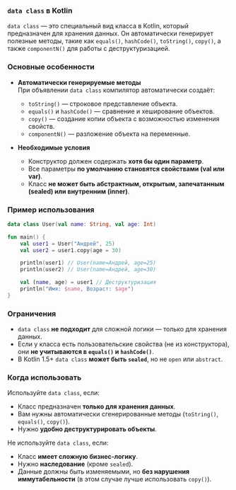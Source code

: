 ### `data class` в Kotlin

`data class` — это специальный вид класса в Kotlin, который предназначен для хранения данных. Он автоматически генерирует полезные методы, такие как `equals()`, `hashCode()`, `toString()`, `copy()`, а также `componentN()` для работы с деструктуризацией.

### Основные особенности

- **Автоматически генерируемые методы**  
    При объявлении `data class` компилятор автоматически создаёт:
    
    - `toString()` — строковое представление объекта.
    - `equals()` и `hashCode()` — сравнение и хеширование объектов.
    - `copy()` — создание копии объекта с возможностью изменения свойств.
    - `componentN()` — разложение объекта на переменные.
- **Необходимые условия**
    
    - Конструктор должен содержать **хотя бы один параметр**.
    - Все параметры **по умолчанию становятся свойствами (val или var)**.
    - Класс **не может быть абстрактным, открытым, запечатанным (sealed) или внутренним (inner)**.

### Пример использования

```kotlin
data class User(val name: String, val age: Int)

fun main() {
    val user1 = User("Андрей", 25)
    val user2 = user1.copy(age = 30)

    println(user1) // User(name=Андрей, age=25)
    println(user2) // User(name=Андрей, age=30)

    val (name, age) = user1 // Деструктуризация
    println("Имя: $name, Возраст: $age")
}
```

### Ограничения

- `data class` **не подходит** для сложной логики — только для хранения данных.
- Если у класса есть пользовательские свойства (не из конструктора), они **не учитываются в `equals()` и `hashCode()`**.
- В Kotlin 1.5+ `data class` **может быть `sealed`**, но не `open` или `abstract`.

### Когда использовать

Используйте `data class`, если:

- Класс предназначен **только для хранения данных**.
- Вам нужны автоматически сгенерированные методы (`toString()`, `equals()`, `copy()`).
- Нужно **удобно деструктурировать объекты**.

Не используйте `data class`, если:

- Класс **имеет сложную бизнес-логику**.
- Нужно **наследование** (кроме `sealed`).
- Данные должны быть изменяемыми, но **без нарушения иммутабельности** (в этом случае лучше использовать `copy()`).